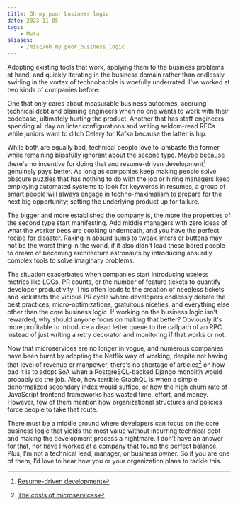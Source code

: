 ```yaml
---
title: Oh my poor business logic
date: 2023-11-05
tags:
    - Meta
aliases:
    - /misc/oh_my_poor_business_logic
---
```


Adopting existing tools that work, applying them to the business problems at hand, and
quickly iterating in the business domain rather than endlessly swirling in the vortex of
technobabble is woefully underrated. I've worked at two kinds of companies before:

One that only cares about measurable business outcomes, accruing technical debt and blaming
engineers when no one wants to work with their codebase, ultimately hurting the product.
Another that has staff engineers spending all day on linter configurations and writing
seldom-read RFCs while juniors want to ditch Celery for Kafka because the latter is hip.

While both are equally bad, technical people love to lambaste the former while remaining
blissfully ignorant about the second type. Maybe because there's no incentive for doing that
and resume-driven development[^1] genuinely pays better. As long as companies keep making
people solve obscure puzzles that has nothing to do with the job or hiring managers keep
employing automated systems to look for keywords in resumes, a group of smart people will
always engage in techno-maximalism to prepare for the next big opportunity; setting the
underlying product up for failure.

The bigger and more established the company is, the more the properties of the second type
start manifesting. Add middle managers with zero ideas of what the worker bees are cooking
underneath, and you have the perfect recipe for disaster. Raking in absurd sums to tweak
linters or buttons may not be the worst thing in the world, if it also didn't lead these
bored people to dream of becoming architecture astronauts by introducing absurdly complex
tools to solve imaginary problems.

The situation exacerbates when companies start introducing useless metrics like LOCs, PR
counts, or the number of feature tickets to quantify developer productivity. This often
leads to the creation of needless tickets and kickstarts the vicious PR cycle where
developers endlessly debate the best practices, micro-optimizations, gratuitous niceties,
and everything else other than the core business logic. If working on the business logic
isn't rewarded, why should anyone focus on making that better? Obviously it's more
profitable to introduce a dead letter queue to the callpath of an RPC instead of just
writing a retry decorator and monitoring if that works or not.

Now that microservices are no longer in vogue, and numerous companies have been burnt by
adopting the Netflix way of working, despite not having that level of revenue or manpower,
there's no shortage of articles[^2] on how bad it is to adopt SoA when a PostgreSQL-backed
Django monolith would probably do the job. Also, how terrible GraphQL is when a simple
denormalized secondary index would suffice, or how the high churn rate of JavaScript
frontend frameworks has wasted time, effort, and money. However, few of them mention how
organizational structures and policies force people to take that route.

There must be a middle ground where developers can focus on the core business logic that
yields the most value without incurring technical debt and making the development process a
nightmare. I don’t have an answer for that, nor have I worked at a company that found the
perfect balance. Plus, I’m not a technical lead, manager, or business owner. So if you are
one of them, I’d love to hear how you or your organization plans to tackle this.

[^1]: [Resume-driven development](https://arxiv.org/abs/2101.12703)
[^2]: [The costs of microservices](https://robertovitillo.com/costs-of-microservices/)
